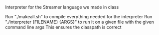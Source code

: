 Interpreter for the Streamer language we made in class

Run "./makeall.sh" to compile everything needed for the interpreter
Run "./interpreter {FILENAME} {ARGS}" to run it on a given file with the given command line args
This ensures the classpath is correct
